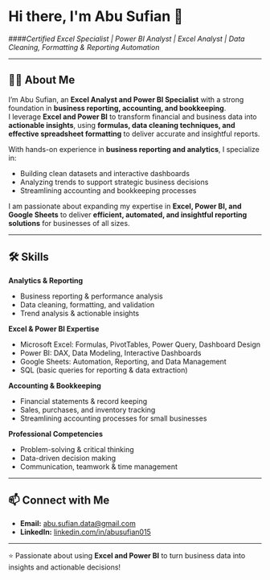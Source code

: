# Hi there, I'm Abu Sufian 👋  
####*Certified Excel Specialist | Power BI Analyst | Excel Analyst | Data Cleaning, Formatting & Reporting Automation*

---

## 👨‍💻 About Me
I’m Abu Sufian, an **Excel Analyst and Power BI Specialist** with a strong foundation in **business reporting, accounting, and bookkeeping**.  
I leverage **Excel and Power BI** to transform financial and business data into **actionable insights**, using **formulas, data cleaning techniques, and effective spreadsheet formatting** to deliver accurate and insightful reports.  

With hands-on experience in **business reporting and analytics**, I specialize in:  
- Building clean datasets and interactive dashboards  
- Analyzing trends to support strategic business decisions  
- Streamlining accounting and bookkeeping processes  

I am passionate about expanding my expertise in **Excel, Power BI, and Google Sheets** to deliver **efficient, automated, and insightful reporting solutions** for businesses of all sizes.

---

## 🛠 Skills

**Analytics & Reporting**  
- Business reporting & performance analysis  
- Data cleaning, formatting, and validation  
- Trend analysis & actionable insights  

**Excel & Power BI Expertise**  
- Microsoft Excel: Formulas, PivotTables, Power Query, Dashboard Design  
- Power BI: DAX, Data Modeling, Interactive Dashboards  
- Google Sheets: Automation, Reporting, and Data Management  
- SQL (basic queries for reporting & data extraction)  

**Accounting & Bookkeeping**  
- Financial statements & record keeping  
- Sales, purchases, and inventory tracking  
- Streamlining accounting processes for small businesses  

**Professional Competencies**  
- Problem-solving & critical thinking  
- Data-driven decision making  
- Communication, teamwork & time management  

---

## 📫 Connect with Me
- **Email:** abu.sufian.data@gmail.com  
- **LinkedIn:** [linkedin.com/in/abusufian015](https://linkedin.com/in/abusufian015)  

---

⭐ Passionate about using **Excel and Power BI** to turn business data into insights and actionable decisions!
